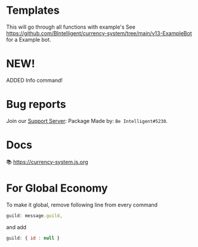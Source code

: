 # Templates
This will go through all functions with example's
See https://github.com/BIntelligent/currency-system/tree/main/v13-ExampleBot for a Example bot.
# NEW!
ADDED Info command!
# Bug reports
Join our [Support Server](https://discord.gg/stERZwjA9m): 
Package Made by: `Be Intelligent#5230`.
# Docs
📚 https://currency-system.js.org 
# For Global Economy
To make it global, remove following line from every command 
```js
guild: message.guild,
```
and add 
```js
guild: { id : null } 
```